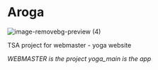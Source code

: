 # Aroga

![image-removebg-preview (4)](https://user-images.githubusercontent.com/75226884/161325956-6475a99b-4b1a-4603-a7a6-ff91c90b9615.png)



TSA project for webmaster - yoga website


*WEBMASTER is the project*
*yoga_main is the app* 
